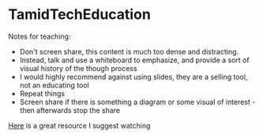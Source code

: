 # TamidTechEducation

Notes for teaching: 
* Don't screen share, this content is much too dense and distracting. 
* Instead, talk and use a whiteboard to emphasize, and provide a sort of visual history of the though process
* I would highly recommend against using slides, they are a selling tool, not an educating tool
* Repeat things
* Screen share if there is something a diagram or some visual of interest - then afterwards stop the share

[Here](https://youtu.be/Unzc731iCUY?si=MAjDwahNwJofCTGd) is a great resource I suggest watching